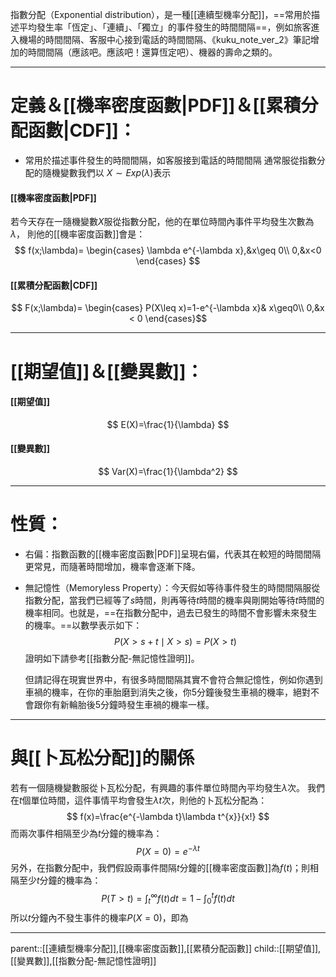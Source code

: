 指數分配（Exponential distribution），是一種[[連續型機率分配]]，==常用於描述平均發生率「恆定」、「連續」、「獨立」的事件發生的時間間隔==，例如旅客進入機場的時間間隔、客服中心接到電話的時間間隔、《kuku_note_ver_2》筆記增加的時間間隔（應該吧。應該吧！還算恆定吧）、機器的壽命之類的。

- - -
# 定義＆[[機率密度函數|PDF]]＆[[累積分配函數|CDF]]：
- 常用於描述事件發生的時間間隔，如客服接到電話的時間間隔
通常服從指數分配的隨機變數我們以 $X\sim Exp(\lambda)$表示
#### [[機率密度函數|PDF]]
若今天存在一隨機變數$X$服從指數分配，他的在單位時間內事件平均發生次數為$\lambda$，
則他的[[機率密度函數]]會是：
$$
f(x;\lambda)=
\begin{cases}
\lambda e^{-\lambda x},&x\geq 0\\
0,&x<0
\end{cases}
$$

#### [[累積分配函數|CDF]]
$$
F(x;\lambda)=
\begin{cases}
P(X\leq x)=1-e^{-\lambda x}& x\geq0\\
0,&x < 0
\end{cases}$$

- - -
# [[期望值]]＆[[變異數]]：
#### [[期望值]]
$$
E(X)=\frac{1}{\lambda}
$$
#### [[變異數]]
$$
Var(X)=\frac{1}{\lambda^2}
$$
- - -
# 性質：

- 右偏：指數函數的[[機率密度函數|PDF]]呈現右偏，代表其在較短的時間間隔更常見，而隨著時間增加，機率會逐漸下降。
- 無記憶性（Memoryless Property）：今天假如等待事件發生的時間間隔服從指數分配，當我們已經等了$s$時間，則再等待$t$時間的機率與剛開始等待$t$時間的機率相同。也就是，==在指數分配中，過去已發生的時間不會影響未來發生的機率。==以數學表示如下：
$$
P(X>s+t\mid X>s)=P(X>t)
$$
  證明如下請參考[[指數分配-無記憶性證明]]。
  
  但請記得在現實世界中，有很多時間間隔其實不會符合無記憶性，例如你遇到車禍的機率，在你的車胎磨到消失之後，你5分鐘後發生車禍的機率，絕對不會跟你有新輪胎後5分鐘時發生車禍的機率一樣。
- - -
# 與[[卜瓦松分配]]的關係

若有一個隨機變數服從卜瓦松分配，有興趣的事件單位時間內平均發生$\lambda$次。
我們在$t$個單位時間，這件事情平均會發生$\lambda t$次，則他的卜瓦松分配為：
$$
f(x)=\frac{e^{-\lambda t}\lambda t^{x}}{x!}
$$
而兩次事件相隔至少為$t$分鐘的機率為：
$$
P(X=0)=e^{-\lambda t}
$$
另外，在指數分配中，我們假設兩事件間隔$t$分鐘的[[機率密度函數]]為$f(t)$；則相隔至少$t$分鐘的機率為：
$$
P(T>t)=\int^\infty_t f(t)dt=1-\int^t_0f(t)dt
$$
所以$t$分鐘內不發生事件的機率$P(X=0)$，即為
- - -
parent::[[連續型機率分配]],[[機率密度函數]],[[累積分配函數]]
child::[[期望值]],[[變異數]],[[指數分配-無記憶性證明]]